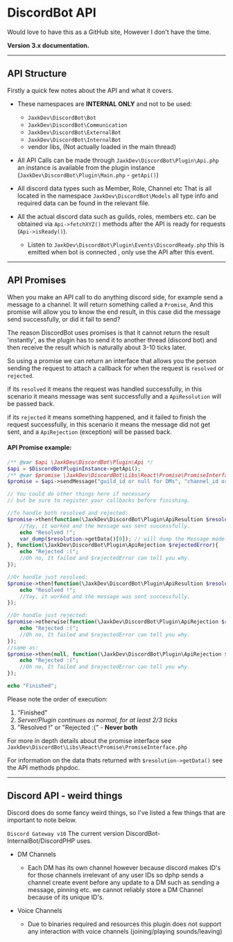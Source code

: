 # DiscordBot API

Would love to have this as a GitHub site, However I don't have the time.

**Version 3.x documentation.**

---

## API Structure
Firstly a quick few notes about the API and what it covers.

+ These namespaces are **INTERNAL ONLY** and not to be used:
    + `JaxkDev\DiscordBot\Bot`
    + `JaxkDev\DiscordBot\Communication`
    + `JaxkDev\DiscordBot\ExternalBot`
    + `JaxkDev\DiscordBot\InternalBot`
    + vendor libs, (Not actually loaded in the main thread)


 + All API Calls can be made through `JaxkDev\DiscordBot\Plugin\Api.php` an instance is available from the plugin instance
(`JaxkDev\DiscordBot\Plugin\Main.php` - `getApi()`)


+ All discord data types such as Member, Role, Channel etc
That is all located in the namespace `JaxkDev\DiscordBot\Models` all type info and required data can be found
in the relevant file.


+ All the actual discord data such as guilds, roles, members etc. can be obtained via `Api->fetchXYZ()` methods after 
the API is ready for requests (`Api->isReady()`).

    + Listen to `JaxkDev\DiscordBot\Plugin\Events\DiscordReady.php` this is emitted when bot is connected
, only use the API after this event.

---

## API Promises

When you make an API call to do anything discord side, for example send a message to a channel.
It will return something called a `Promise`, And this promise will allow you to know the end result, in this case did
the message send successfully, or did it fail to send?

The reason DiscordBot uses promises is that it cannot return the result 'instantly', as the plugin has to send it to
another thread (discord bot) and then receive the result which is naturally about 3-10 ticks later.

So using a promise we can return an interface that allows you the person sending the request to attach a callback for
when the request is `resolved` or `rejected`.

if its `resolved` it means the request was handled successfully, in this scenario it means message was sent successfully
and a `ApiResolution` will be passed back.

if its `rejected` it means something happened, and it failed to finish the request successfully, in this scenario it means
the message did not get sent, and a `ApiRejection` (exception) will be passed back.

#### API Promise example:

```php
/** @var $api \JaxkDev\DiscordBot\Plugin\Api */
$api = $DiscordBotPluginInstance->getApi();
/** @var $promise \JaxkDev\DiscordBot\Libs\React\Promise\PromiseInterface */
$promise = $api->sendMessage("guild_id or null for DMs", "channel_id or user_id for DMs", "Hello world !"));

// You could do other things here if necessary
// but be sure to register your callbacks before finishing.

//To handle both resolved and rejected:
$promise->then(function(\JaxkDev\DiscordBot\Plugin\ApiResultion $resolution){
    //Yay, it worked and the message was sent successfully.
    echo "Resolved !";
    var_dump($resolution->getData()[0]); // will dump the Message model in array index 0.
}, function(\JaxkDev\DiscordBot\Plugin\ApiRejection $rejectedError){
    echo "Rejected :(";
    //Oh no, It failed and $rejectedError can tell you why.
});

//Or handle just resolved:
$promise->then(function(\JaxkDev\DiscordBot\Plugin\ApiResultion $resolution){
    echo "Resolved !";
    //Yay, it worked and the message was sent successfully.
});

//Or handle just rejected:
$promise->otherwise(function(\JaxkDev\DiscordBot\Plugin\ApiRejection $rejectedError){
    echo "Rejected :(";
    //Oh no, It failed and $rejectedError can tell you why.
});
//same as:
$promise->then(null, function(\JaxkDev\DiscordBot\Plugin\ApiRejection $rejectedError){
    echo "Rejected :(";
    //Oh no, It failed and $rejectedError can tell you why.
});

echo "Finished";
```

Please note the order of execution:
1. "Finished"
2. *Server/Plugin continues as normal, for at least 2/3 ticks*
3. "Resolved !" or "Rejected :(" - **Never both**

For more in depth details about the promise interface see `JaxkDev\DiscordBot\Libs\React\Promise\PromiseInterface.php`

For information on the data thats returned with `$resolution->getData()` see the API methods phpdoc.

---

## Discord API - weird things

Discord does do some fancy weird things, so I've listed a few things that are important to note below.

`Discord Gateway v10` The current version DiscordBot-InternalBot/DiscordPHP uses.

+ DM Channels
    + Each DM has its own channel however because discord makes ID's for those channels irrelevant of any user IDs so dphp sends a channel create event before any update to a DM such
      as sending a message, pinning etc. we cannot reliably store a DM Channel because of its unique ID's.

+ Voice Channels
    + Due to binaries required and resources this plugin does not support any interaction with voice channels (joining/playing sounds/leaving)
